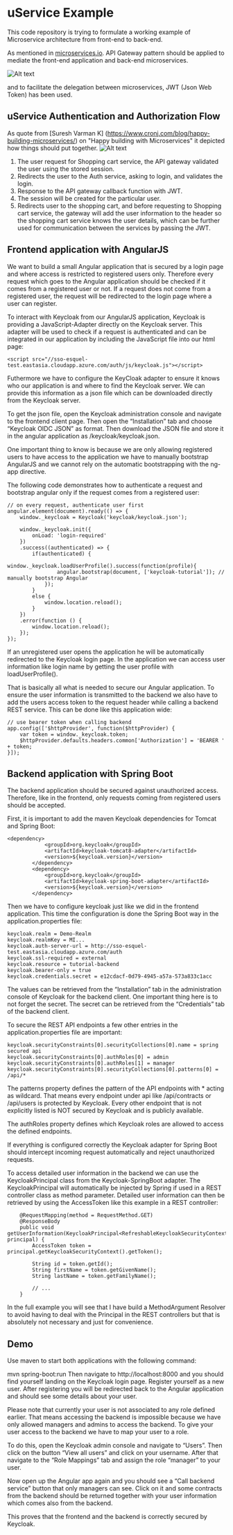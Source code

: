 # uService Example

This code repository is trying to formulate a working example of Microservice architecture from front-end to back-end. 

As mentioned in [microservices.io](http://microservices.io/patterns/apigateway.html). API Gateway pattern should be applied to mediate the front-end application and back-end microservices.

![Alt text](http://microservices.io/i/apigateway.jpg "API Gateway Pattern in Microsevice")

and to facilitate the delegation between microservices, JWT (Json Web Token) has been used.

## uService Authentication and Authorization Flow

As quote from [Suresh Varman K] (https://www.cronj.com/blog/happy-building-microservices/) on "Happy building with Microservices" it depicted how things should put together.
![Alt text](https://www.cronj.com/blog/wp-content/uploads/2017/01/Microservices-1.png "Microservice API Gateway")

1. The user request for Shopping cart service, the API gateway validated the user using the stored session.
2. Redirects the user to the Auth service, asking to login, and validates the login.
3. Response to the API gateway callback function with JWT.
4. The session will be created for the particular user.
5. Redirects user to the shopping cart, and before requesting to Shopping cart service, the gateway will add the user information to the header so the shopping cart service knows the user details, which can be further used for communication between the services by passing the JWT.

## Frontend application with AngularJS

We want to build a small Angular application that is secured by a login page and where access is restricted to registered users only. Therefore every request which goes to the Angular application should be checked if it comes from a registered user or not. If a request does not come from a registered user, the request will be redirected to the login page where a user can register.

To interact with Keycloak from our AngularJS application, Keycloak is providing a JavaScript-Adapter directly on the Keycloak server. This adapter will be used to check if a request is authenticated and can be integrated in our application by including the JavaScript file into our html page:
```
<script src="//sso-esquel-test.eastasia.cloudapp.azure.com/auth/js/keycloak.js"></script>
```
Futhermore we have to configure the KeyCloak adapter to ensure it knows who our application is and where to find the Keycloak server. We can provide this information as a json file which can be downloaded directly from the Keycloak server.

To get the json file, open the Keycloak administration console and navigate to the frontend client page. Then open the “Installation” tab and choose “Keycloak OIDC JSON” as format. Then download the JSON file and store it in the angular application as /keycloak/keycloak.json.

One important thing to know is because we are only allowing registered users to have access to the application we have to manually bootstrap AngularJS and we cannot rely on the automatic bootstrapping with the ng-app directive.

The following code demonstrates how to authenticate a request and bootstrap angular only if the request comes from a registered user:
```
// on every request, authenticate user first
angular.element(document).ready(() => {
    window._keycloak = Keycloak('keycloak/keycloak.json');

    window._keycloak.init({
        onLoad: 'login-required'
    })
    .success((authenticated) => {
        if(authenticated) {
            window._keycloak.loadUserProfile().success(function(profile){
                angular.bootstrap(document, ['keycloak-tutorial']); // manually bootstrap Angular
            });
        }
        else {
            window.location.reload();
        }
    })
    .error(function () {
        window.location.reload();
    });
});
```
If an unregistered user opens the application he will be automatically redirected to the Keycloak login page. In the application we can access user information like login name by getting the user profile with loadUserProfile().

That is basically all what is needed to secure our Angular application. To ensure the user information is transmitted to the backend we also have to add the users access token to the request header while calling a backend REST service. This can be done like this application wide:
```
// use bearer token when calling backend
app.config(['$httpProvider', function($httpProvider) {
    var token = window._keycloak.token;     
    $httpProvider.defaults.headers.common['Authorization'] = 'BEARER ' + token;
}]);
```

## Backend application with Spring Boot

The backend application should be secured against unauthorized access. Therefore, like in the frontend, only requests coming from registered users should be accepted.

First, it is important to add the maven Keycloak dependencies for Tomcat and Spring Boot:
```
<dependency>
            <groupId>org.keycloak</groupId>
            <artifactId>keycloak-tomcat8-adapter</artifactId>
            <version>${keycloak.version}</version>
        </dependency>
        <dependency>
            <groupId>org.keycloak</groupId>
            <artifactId>keycloak-spring-boot-adapter</artifactId>
            <version>${keycloak.version}</version>
        </dependency>
```		
		
Then we have to configure keycloak just like we did in the frontend application. This time the configuration is done the Spring Boot way in the application.properties file:

```
keycloak.realm = Demo-Realm
keycloak.realmKey = MI...
keycloak.auth-server-url = http://sso-esquel-test.eastasia.cloudapp.azure.com/auth
keycloak.ssl-required = external
keycloak.resource = tutorial-backend
keycloak.bearer-only = true
keycloak.credentials.secret = e12cdacf-0d79-4945-a57a-573a833c1acc
```
The values can be retrieved from the “Installation” tab in the administration console of Keycloak for the backend client. One important thing here is to not forget the secret. The secret can be retrieved from the “Credentials” tab of the backend client.



To secure the REST API endpoints a few other entries in the application.properties file are important:

```
keycloak.securityConstraints[0].securityCollections[0].name = spring secured api
keycloak.securityConstraints[0].authRoles[0] = admin
keycloak.securityConstraints[0].authRoles[1] = manager
keycloak.securityConstraints[0].securityCollections[0].patterns[0] = /api/*
```

The patterns property defines the pattern of the API endpoints with * acting as wildcard. That means every endpoint under api like /api/contracts or /api/users is protected by Keycloak. Every other endpoint that is not explicitly listed is NOT secured by Keycloak and is publicly available.

The authRoles property defines which Keycloak roles are allowed to access the defined endpoints.

If everything is configured correctly the Keycloak adapter for Spring Boot should intercept incoming request automatically and reject unauthorized requests.



To access detailed user information in the backend we can use the KeycloakPrincipal class from the Keycloak-SpringBoot adapter. The KeycloakPrincipal will automatically be injected by Spring if used in a REST controller class as method parameter. Detailed user information can then be retrieved by using the AccessToken like this example in a REST controller:

```
    @RequestMapping(method = RequestMethod.GET)
    @ResponseBody
    public void getUserInformation(KeycloakPrincipal<RefreshableKeycloakSecurityContext> principal) {
        AccessToken token = principal.getKeycloakSecurityContext().getToken();
        
        String id = token.getId();
        String firstName = token.getGivenName();
        String lastName = token.getFamilyName();

        // ...
    }
```	
In the full example you will see that I have build a MethodArgument Resolver to avoid having to deal with the Principal in the REST controllers but that is absolutely not necessary and just for convenience.

## Demo

 Use maven to start both applications with the following command:

mvn spring-boot:run
Then navigate to http://localhost:8000 and you should find yourself landing on the Keycloak login page. Register yourself as a new user. After registering you will be redirected back to the Angular application and should see some details about your user.

Please note that currently your user is not associated to any role defined earlier. That means accessing the backend is impossible because we have only allowed managers and admins to access the backend. To give your user access to the backend we have to map your user to a role.

To do this, open the Keycloak admin console and navigate to “Users”. Then click on the button “View all users” and click on your username. After that navigate to the “Role Mappings” tab and assign the role “manager” to your user.


Now open up the Angular app again and you should see a “Call backend service” button that only managers can see. Click on it and some contracts from the backend should be returned together with your user information which comes also from the backend.

This proves that the frontend and the backend is correctly secured by Keycloak.
